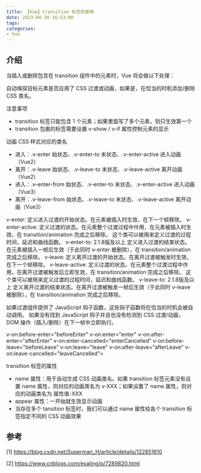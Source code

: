 ```yaml
---
title: 【Vue】transition 标签的使用
date: 2023-04-30 16:53:00
tags:
categories:
- Vue
---
```


## 介绍
当插入或删除包含在 transition 组件中的元素时，Vue 将会做以下处理：

自动嗅探目标元素是否应用了 CSS 过渡或动画，如果是，在恰当的时机添加/删除 CSS 类名。

注意事项
- transition 标签只能包含 1 个元素；如果里面写了多个元素，则只生效第一个
- transition 包裹的标签需要设置 v-show / v-if 属性控制元素的显示

动画 CSS 样式对应的类名
- 进入：.v-enter 始状态、.v-enter-to 末状态、.v-enter-active 进入动画（Vue2）
- 离开：.v-leave 始状态、.v-leave-to 末状态、.v-leave-active 离开动画（Vue2）
- 进入：.v-enter-from 始状态、.v-enter-to 末状态、.v-enter-active 进入动画（Vue3）
- 离开：.v-leave-from 始状态、.v-leave-to 末状态、.v-leave-active 离开动画（Vue3）

v-enter: 定义进入过渡的开始状态。在元素被插入时生效，在下一个帧移除。
v-enter-active: 定义过渡的状态。在元素整个过渡过程中作用，在元素被插入时生效，在 transition/animation 完成之后移除。 这个类可以被用来定义过渡的过程时间，延迟和曲线函数。
v-enter-to: 2.1.8版及以上 定义进入过渡的结束状态。在元素被插入一帧后生效（于此同时 v-enter 被删除），在 transition/animation 完成之后移除。
v-leave: 定义离开过渡的开始状态。在离开过渡被触发时生效，在下一个帧移除。
v-leave-active: 定义过渡的状态。在元素整个过渡过程中作用，在离开过渡被触发后立即生效，在 transition/animation 完成之后移除。 这个类可以被用来定义过渡的过程时间，延迟和曲线函数。
v-leave-to: 2.1.8版及以上 定义离开过渡的结束状态。在离开过渡被触发一帧后生效（于此同时 v-leave 被删除），在 transition/animation 完成之后移除。

如果过渡组件提供了 JavaScript 钩子函数，这些钩子函数将在恰当的时机会被自动调用。
如果没有找到 JavaScript 钩子并且也没有检测到 CSS 过渡/动画，DOM 操作（插入/删除）在下一帧中立即执行。 

v-on:before-enter="beforeEnter"
v-on:enter="enter"
v-on:after-enter="afterEnter"
v-on:enter-cancelled="enterCancelled"
v-on:before-leave="beforeLeave"
v-on:leave="leave"
v-on:after-leave="afterLeave"
v-on:leave-cancelled="leaveCancelled">

transition 标签的属性
- name 属性：用于自动生成 CSS 动画类名。如果 transition 标签元素没有设置 name 属性，则对应的动画类名为 v-XXX；如果设置了 name 属性，则对应的动画类名为 属性值-XXX
- appear 属性：一开始就生效显示动画
- 当存在多个 tansition 标签时，我们可以通过 name 属性给各个 transition 标签指定不同的 CSS 动画效果


## 参考
[1] https://blog.csdn.net/Superman_H/article/details/122851610

[2] https://www.cnblogs.com/evaling/p/7289820.html

